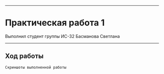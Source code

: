 ____
# Практическая работа 1
Выполнил студент группы ИС-32 Басманова Светлана
____
## Ход работы
`Скриншоты выполненной работы`
